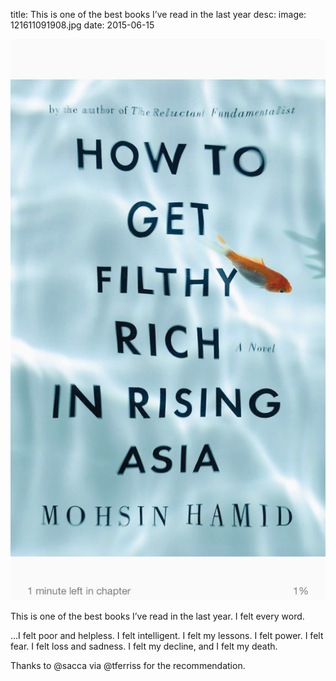 title: This is one of the best books I’ve read in the last year
desc: 
image: 121611091908.jpg
date: 2015-06-15


<img src="/static/media/121611091908.jpg"/>
<div class="caption"><p>This is one of the best books I’ve read in the last year. I felt every word. </p>
<p>...I felt poor and helpless. I felt intelligent. I felt my lessons. I felt power. I felt fear. I felt loss and sadness. I felt my decline, and I felt my death. </p>
<p>Thanks to @sacca via @tferriss for the recommendation.</p> </div>

